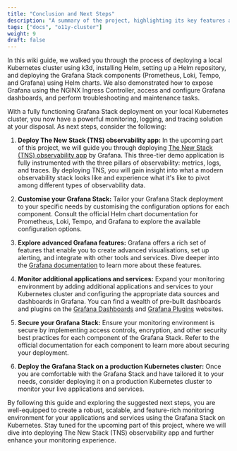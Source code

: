 ```yaml
---
title: "Conclusion and Next Steps"
description: "A summary of the project, highlighting its key features and benefits, and suggestions for further exploration and expansion."
tags: ["docs", "o11y-cluster"]
weight: 9
draft: false
---
```


In this wiki guide, we walked you through the process of deploying a local Kubernetes cluster using k3d, installing Helm, setting up a Helm repository, and deploying the Grafana Stack components (Prometheus, Loki, Tempo, and Grafana) using Helm charts. We also demonstrated how to expose Grafana using the NGINX Ingress Controller, access and configure Grafana dashboards, and perform troubleshooting and maintenance tasks.

With a fully functioning Grafana Stack deployment on your local Kubernetes cluster, you now have a powerful monitoring, logging, and tracing solution at your disposal. As next steps, consider the following:

1. **Deploy The New Stack (TNS) observability app:** In the upcoming part of this project, we will guide you through deploying [The New Stack (TNS) observability app](https://github.com/grafana/tns) by Grafana. This three-tier demo application is fully instrumented with the three pillars of observability: metrics, logs, and traces. By deploying TNS, you will gain insight into what a modern observability stack looks like and experience what it's like to pivot among different types of observability data.

2. **Customise your Grafana Stack:** Tailor your Grafana Stack deployment to your specific needs by customising the configuration options for each component. Consult the official Helm chart documentation for Prometheus, Loki, Tempo, and Grafana to explore the available configuration options.

3. **Explore advanced Grafana features:** Grafana offers a rich set of features that enable you to create advanced visualisations, set up alerting, and integrate with other tools and services. Dive deeper into the [Grafana documentation](https://grafana.com/docs/grafana/latest/) to learn more about these features.

4. **Monitor additional applications and services:** Expand your monitoring environment by adding additional applications and services to your Kubernetes cluster and configuring the appropriate data sources and dashboards in Grafana. You can find a wealth of pre-built dashboards and plugins on the [Grafana Dashboards](https://grafana.com/grafana/dashboards) and [Grafana Plugins](https://grafana.com/grafana/plugins) websites.

5. **Secure your Grafana Stack:** Ensure your monitoring environment is secure by implementing access controls, encryption, and other security best practices for each component of the Grafana Stack. Refer to the official documentation for each component to learn more about securing your deployment.

6. **Deploy the Grafana Stack on a production Kubernetes cluster:** Once you are comfortable with the Grafana Stack and have tailored it to your needs, consider deploying it on a production Kubernetes cluster to monitor your live applications and services.

By following this guide and exploring the suggested next steps, you are well-equipped to create a robust, scalable, and feature-rich monitoring environment for your applications and services using the Grafana Stack on Kubernetes. Stay tuned for the upcoming part of this project, where we will dive into deploying The New Stack (TNS) observability app and further enhance your monitoring experience.
